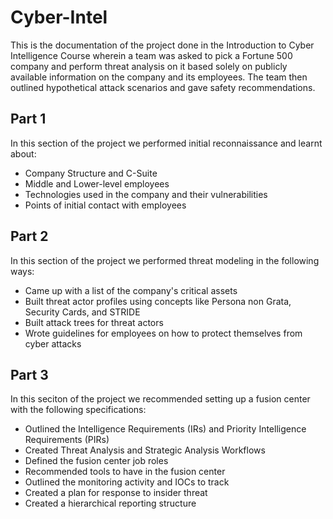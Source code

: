 # Cyber-Intel
This is the documentation of the project done in the Introduction to Cyber Intelligence Course wherein a team was asked to pick a Fortune 500 company and perform threat analysis on it based solely on publicly available information on the company and its employees. The team then outlined hypothetical attack scenarios and gave safety recommendations.

## Part 1
In this section of the project we performed initial reconnaissance and learnt about: 
* Company Structure and C-Suite
* Middle and Lower-level employees
* Technologies used in the company and their vulnerabilities
* Points of initial contact with employees

## Part 2
In this section of the project we performed threat modeling in the following ways:
* Came up with a list of the company's critical assets
* Built threat actor profiles using concepts like Persona non Grata, Security Cards, and STRIDE
* Built attack trees for threat actors
* Wrote guidelines for employees on how to protect themselves from cyber attacks

## Part 3
In this seciton of the project we recommended setting up a fusion center with the following specifications: 
* Outlined the Intelligence Requirements (IRs) and Priority Intelligence Requirements (PIRs)
* Created Threat Analysis and Strategic Analysis Workflows
* Defined the fusion center job roles
* Recommended tools to have in the fusion center
* Outlined the monitoring activity and IOCs to track
* Created a plan for response to insider threat
* Created a hierarchical reporting structure
